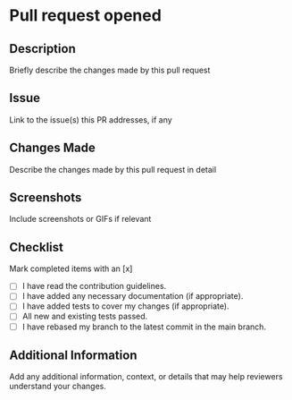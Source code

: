 # Pull request opened

## Description

Briefly describe the changes made by this pull request

## Issue

Link to the issue(s) this PR addresses, if any

## Changes Made

Describe the changes made by this pull request in detail

## Screenshots

Include screenshots or GIFs if relevant

## Checklist

Mark completed items with an [x]

- [ ] I have read the contribution guidelines.
- [ ] I have added any necessary documentation (if appropriate).
- [ ] I have added tests to cover my changes (if appropriate).
- [ ] All new and existing tests passed.
- [ ] I have rebased my branch to the latest commit in the main branch.

## Additional Information

Add any additional information, context, or details that may help reviewers understand your changes.
